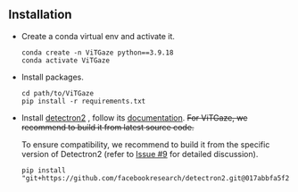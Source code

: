## Installation

* Create a conda virtual env and activate it.

  ```
  conda create -n ViTGaze python==3.9.18
  conda activate ViTGaze
  ```
* Install packages.

  ```
  cd path/to/ViTGaze
  pip install -r requirements.txt
  ```
* Install [detectron2](https://github.com/facebookresearch/detectron2) , follow its [documentation](https://detectron2.readthedocs.io/en/latest/).
  ~~For ViTGaze, we recommend to build it from latest source code.~~

  To ensure compatibility, we recommend to build it from the specific version of Detectron2 (refer to [Issue #9](https://github.com/hustvl/ViTGaze/issues/9) for detailed discussion).

  ```
  pip install "git+https://github.com/facebookresearch/detectron2.git@017abbfa5f2c2a2afa045200c2af9ccf2fc6227f#egg=detectron2"
  ```
